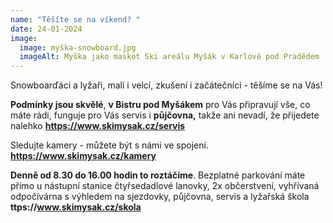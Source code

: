 ```yaml
---
name: "Těšíte se na víkend? "
date: 24-01-2024
image:
  image: myška-snowboard.jpg
  imageAlt: Myška jako maskot Ski areálu Myšák v Karlově pod Pradědem
---
```

S﻿nowboarďáci a lyžaři, malí i velcí, zkušení i začátečníci - těšíme se na Vás!

**Podmínky jsou skvělé**, **v Bistru pod Myšákem** pro Vás připravují vše, co máte rádi, funguje pro Vás servis i **půjčovna,** takže ani nevadí, že přijedete nalehko **https://www.skimysak.cz/servis**

Sledujte kamery - můžete být s námi ve spojení. **https://www.skimysak.cz/kamery**

**Denně od 8.30 do 16.00 hodin to roztáčíme**. Bezplatné parkování máte přímo u nástupní stanice čtyřsedadlové lanovky, 2x občerstvení, vyhřívaná odpočívárna s výhledem na sjezdovky, půjčovna, servis  a lyžařská škola **ttps://www.skimysak.cz/skola**